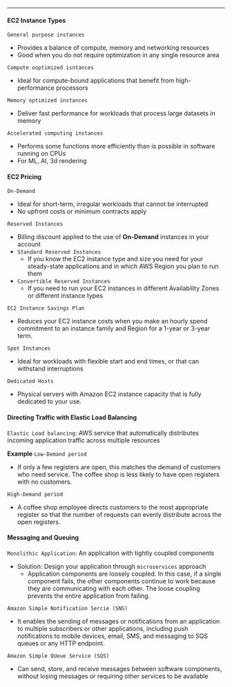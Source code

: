 ***
#### EC2 Instance Types
`General purpose instances`
* Provides a balance of compute, memory and networking resources
* Good when you do not require optimization in any single resource area

`Compute ooptimized isntances`
* Ideal for compute-bound applications that benefit from high-performance processors

`Memory optimized instances`
* Deliver fast performance for workloads that process large datasets in memory

`Accelerated computing instances`
* Performs some functions more efficiently than is possible in software running on CPUs
* For ML, AI, 3d rendering

#### EC2 Pricing
`On-Demand`
* Ideal for short-term, irregular workloads that cannot be interrupted
* No upfront costs or minimum contracts apply

`Reserved Instances`
* Billing discount applied to the use of **On-Demand** instances in your account
* `Standard Reserved Instances`
	* If you know the EC2 instance type and size you need for your steady-state applications and in which AWS Region you plan to run them
* `Convertible Reserved Instances`
	* If you need to run your EC2 instances in different Availability Zones or different instance types

`EC2 Instance Savings Plan`
* Reduces your EC2 instance costs when you make an hourly spend commitment to an instance family and Region for a 1-year or 3-year term.

`Spot Instances`
* Ideal for workloads with flexible start and end times, or that can withstand interruptions

`Dedicated Hosts`
* Physical servers with Amazon EC2 instance capacity that is fully dedicated to your use.

#### Directing Traffic with Elastic Load Balancing
`Elastic Load balancing`: AWS service that automatically distributes incoming application traffic across multiple resources

**Example**
`Low-Demand period`
* If only a few registers are open, this matches the demand of customers who need service. The coffee shop is less likely to have open registers with no customers. 

`High-Demand period`
* A coffee shop employee directs customers to the most appropriate register so that the number of requests can evenly distribute across the open registers.

#### Messaging and Queuing
`Monolithic Application`: An application with tightly coupled components
* Solution: Design your application through `microservices` approach
	* Application components are loosely coupled. In this case, if a single component fails, the other components continue to work because they are communicating with each other. The loose coupling prevents the entire application from failing.

`Amazon Simple Notification Sercie (SNS)`
* It enables the sending of messages or notifications from an application to multiple subscribers or other applications, including push notifications to mobile devices, email, SMS, and messaging to SQS queues or any HTTP endpoint.

`Amazon Simple QUeue Service (SQS)`
* Can send, store, and receive messages between software components, without losing messages or requiring other services to be available
